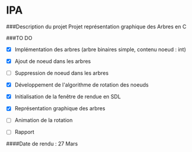 IPA
===

###Description du projet
Projet représentation graphique des Arbres en C

###TO DO
- [X] Implémentation des arbres (arbre binaires simple, contenu noeud : int)
- [X] Ajout de noeud dans les arbres
- [ ] Suppression de noeud dans les arbres
- [X] Développement de l'algorithme de rotation des noeuds
- [X] Initialisation de la fenêtre de rendue en SDL
- [X] Représentation graphique des arbres
- [ ] Animation de la rotation

- [ ] Rapport
 
####Date de rendu : 27 Mars
